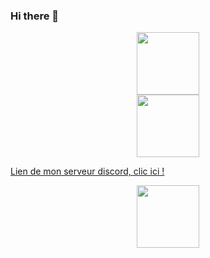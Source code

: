### Hi there 👋
<div id="header" align="center">
  <img src="https://media.giphy.com/media/M9gbBd9nbDrOTu1Mqx/giphy.gif" width="100"/>
</div>

<div id="header" align="center">
  <img src="https://img.shields.io/discord/718218321845026907?style=plastic" width="100"/>
</div>

<a align="center" href="https://discord.gg/fUSCcGde">Lien de mon serveur discord, clic ici !</a>
<div id="header" align="center">
  <img src="https://img.shields.io/discord/718218321845026907?style=plastic" width="100"/>
</div>
